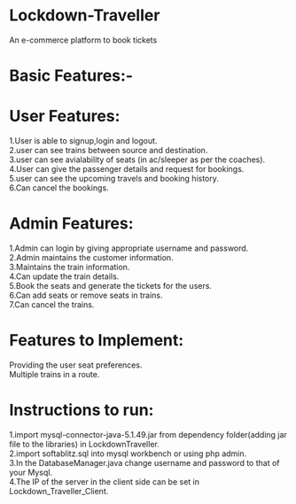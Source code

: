# Lockdown-Traveller
An e-commerce platform to book tickets  
  
# Basic Features:-  

# User Features:   
1.User is able to signup,login and logout.  
2.user can see trains between source and destination.   
3.user can see avialability of seats (in ac/sleeper as per the coaches).   
4.User can give the passenger details and request for bookings.   
5.user can see the upcoming travels and booking history.   
6.Can cancel the bookings.  


# Admin Features:   
1.Admin can login by giving appropriate username and password.   
2.Admin maintains the customer information.   
3.Maintains the train information.   
4.Can update the train details.   
5.Book the seats and generate the tickets for the users.   
6.Can add seats or remove seats in trains.   
7.Can cancel the trains.    

# Features to Implement:   
Providing the user seat preferences.     
Multiple trains in a route.    

# Instructions to run:  
1.import mysql-connector-java-5.1.49.jar from dependency folder(adding jar file to the libraries) in LockdownTraveller.   
2.import softablitz.sql into mysql workbench or using php admin.   
3.In the DatabaseManager.java change username and password to that of your Mysql.   
4.The IP of the server in the client side can be set in Lockdown_Traveller_Client.  
